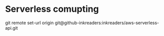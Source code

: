 # Serverless comupting

git remote set-url origin git@github-inkreaders:inkreaders/aws-serverless-api.git
